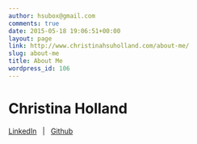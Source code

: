 ```yaml
---
author: hsubox@gmail.com
comments: true
date: 2015-05-18 19:06:51+00:00
layout: page
link: http://www.christinahsuholland.com/about-me/
slug: about-me
title: About Me
wordpress_id: 106
---
```


# Christina Holland


[LinkedIn](http://linkedin.com/in/christinahsuholland)   |   [Github](http://github.com/hsubox76)
